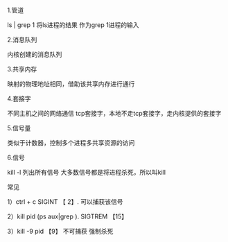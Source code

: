 1.管道

ls | grep 1   将ls进程的结果 作为grep 1进程的输入

2.消息队列

内核创建的消息队列

3.共享内存

映射的物理地址相同，借助该共享内存进行通行

4.套接字

不同主机之间的网络通信 tcp套接字，本地不走tcp套接字，走内核提供的套接字

5.信号量

类似于计数器，控制多个进程多共享资源的访问

6.信号

kill -l 列出所有信号  大多数信号都是将进程杀死，所以叫kill

常见

1）ctrl + c  SIGINT    【 2】.      可以捕获该信号

2）kill  pid  (ps aux|grep ).  SIGTREM  【15】

3）kill -9 pid              【9】       不可捕获 强制杀死